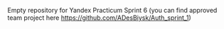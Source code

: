 Empty repository for Yandex Practicum Sprint 6 (you can find approved team project here https://github.com/ADesBiysk/Auth_sprint_1)
